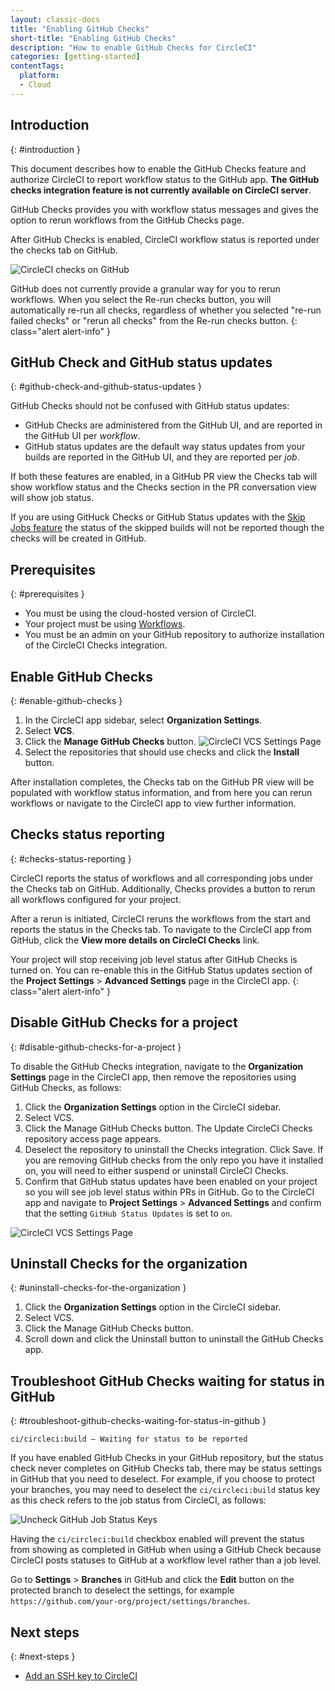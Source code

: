 ```yaml
---
layout: classic-docs
title: "Enabling GitHub Checks"
short-title: "Enabling GitHub Checks"
description: "How to enable GitHub Checks for CircleCI"
categories: [getting-started]
contentTags:
  platform:
  - Cloud
---
```


## Introduction
{: #introduction }

This document describes how to enable the GitHub Checks feature and authorize CircleCI to report workflow status to the GitHub app. **The GitHub checks integration feature is not currently available on CircleCI server**.

GitHub Checks provides you with workflow status messages and gives the option to rerun workflows from the GitHub Checks page.

After GitHub Checks is enabled, CircleCI workflow status is reported under the checks tab on GitHub.

![CircleCI checks on GitHub]({{site.baseurl}}/assets/img/docs/checks_tab.png)

GitHub does not currently provide a granular way for you to rerun workflows. When you select the Re-run checks button, you will automatically re-run all checks, regardless of whether you selected "re-run failed checks" or "rerun all checks" from the Re-run checks button.
{: class="alert alert-info" }

## GitHub Check and GitHub status updates
{: #github-check-and-github-status-updates }

GitHub Checks should not be confused with GitHub status updates:

* GitHub Checks are administered from the GitHub UI, and are reported in the GitHub UI per _workflow_.
* GitHub status updates are the default way status updates from your builds are reported in the GitHub UI, and they are reported per _job_.

If both these features are enabled, in a GitHub PR view the Checks tab will show workflow status and the Checks section in the PR conversation view will show job status.

If you are using GitHuck Checks or GitHub Status updates with the [Skip Jobs feature](https://circleci.com/docs/skip-build/#skip-jobs)
the status of the skipped builds will not be reported though the checks will be created in GitHub.  

## Prerequisites
{: #prerequisites }

- You must be using the cloud-hosted version of CircleCI.
- Your project must be using [Workflows](/docs/workflows/).
- You must be an admin on your GitHub repository to authorize installation of the CircleCI Checks integration.

## Enable GitHub Checks
{: #enable-github-checks }

1. In the CircleCI app sidebar, select **Organization Settings**.
2. Select **VCS**.
3. Click the **Manage GitHub Checks** button.
![CircleCI VCS Settings Page]({{site.baseurl}}/assets/img/docs/screen_github_checks_new_ui.png)
4. Select the repositories that should use checks and click the **Install** button.

After installation completes, the Checks tab on the GitHub PR view will be populated with workflow status information, and from here you can rerun workflows or navigate to the CircleCI app to view further information.

## Checks status reporting
{: #checks-status-reporting }

CircleCI reports the status of workflows and all corresponding jobs under the Checks tab on GitHub. Additionally, Checks provides a button to rerun all workflows configured for your project.

After a rerun is initiated, CircleCI reruns the workflows from the start and reports the status in the Checks tab. To navigate to the CircleCI app from GitHub, click the **View more details on CircleCI Checks** link.

Your project will stop receiving job level status after GitHub Checks is turned on. You can re-enable this in the GitHub Status updates section of the **Project Settings** > **Advanced Settings** page in the CircleCI app.
{: class="alert alert-info" }

## Disable GitHub Checks for a project
{: #disable-github-checks-for-a-project }

To disable the GitHub Checks integration, navigate to the **Organization Settings** page in the CircleCI app, then remove the repositories using GitHub Checks, as follows:

1. Click the **Organization Settings** option in the CircleCI sidebar.
2. Select VCS.
3. Click the Manage GitHub Checks button. The Update CircleCI Checks repository access page appears.
4. Deselect the repository to uninstall the Checks integration. Click Save. If you are removing GitHub checks from the only repo you have it installed on, you will need to either suspend or uninstall CircleCI Checks.
5. Confirm that GitHub status updates have been enabled on your project so you will see job level status within PRs in GitHub. Go to the CircleCI app and navigate to **Project Settings** > **Advanced Settings** and confirm that the setting `GitHub Status Updates` is set to `on`.

![CircleCI VCS Settings Page]({{site.baseurl}}/assets/img/docs/screen_github_checks_disable_new_ui.png)

## Uninstall Checks for the organization
{: #uninstall-checks-for-the-organization }

1. Click the **Organization Settings** option in the CircleCI sidebar.
2. Select VCS.
3. Click the Manage GitHub Checks button.
4. Scroll down and click the Uninstall button to uninstall the GitHub Checks app.


## Troubleshoot GitHub Checks waiting for status in GitHub
{: #troubleshoot-github-checks-waiting-for-status-in-github }

`ci/circleci:build — Waiting for status to be reported`

If you have enabled GitHub Checks in your GitHub repository, but the status check never completes on GitHub Checks tab, there may be status settings in GitHub that you need to deselect. For example, if you choose to protect your branches, you may need to deselect the `ci/circleci:build` status key as this check refers to the job status from CircleCI, as follows:

![Uncheck GitHub Job Status Keys]({{site.baseurl}}/assets/img/docs/github_job_status.png)

Having the `ci/circleci:build` checkbox enabled will prevent the status from showing as completed in GitHub when using a GitHub Check because CircleCI posts statuses to GitHub at a workflow level rather than a job level.

Go to **Settings** > **Branches** in GitHub and click the **Edit** button on the protected branch to deselect the settings, for example `https://github.com/your-org/project/settings/branches`.

## Next steps
{: #next-steps }

- [Add an SSH key to CircleCI](/docs/add-ssh-key)

